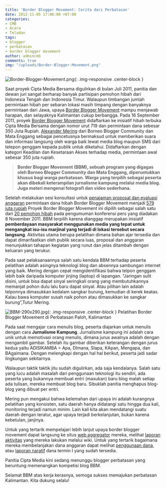 ```yaml
---
title: 'Border Blogger Movement: Cerita dari Perbatasan'
date: 2012-11-05 17:06:00 +07:00
categories:
- CMB
- Acara
- Teladan
tags:
- blogger
- perbatasan
- border blogger movement
author: admincmb
comments: true
img: "/uploads/Border-Blogger-Movement.png"
---
```


![Border-Blogger-Movement.png](/uploads/Border-Blogger-Movement.png){: .img-responsive .center-block }

Saat proyek Cipta Media Bersama digulirkan di bulan Juli 2011, panitia dan dewan juri sangat berharap banyak partisipan pemohon hibah dari Indonesia Tengah dan Indonesia Timur. Walaupun timbangan jumlah permintaan hibah per sebaran lokasi masih timpang dengan banyaknya permintaan dari Jawa, upaya [Border Blogger Movement](http://www.ciptamedia.org/2011/09/20/border-blogger-movement/) mampu menjawab harapan, dan selayaknya Kalimantan cukup berbangga. Pada 16 September 2011, proyek [Border Blogger Movement](http://borderblogger.org/) didaftarkan ke inisiatif hibah terbuka Cipta Media Bersama dengan nomor urut 719 dan permintaan dana sebesar 350 Juta Rupiah. [Alexander Mering](http://ciptamedia.org/wiki/Asriyadi_Alexander_Mering) dari Borneo Blogger Community dan Mata Enggang sebagai pencetusnya bermaksud untuk memberikan suara dan informasi langsung oleh warga baik lewat media blog maupun SMS dari telepon genggam kepada publik untuk diketahui. Didaftarkan dengan kategori Keadilan dan Kesetaraan Akses terhadap media, permintaan awal sebesar 350 juta rupiah.

> **Border Blogger Movement (BBM), sebuah program yang digagas oleh Borneo Blogger Community dan Mata Enggang, diperuntukkan khusus bagi warga perbatasan. Warga yang terpilih sebagai peserta akan dibekali keterampilan jurnalisme kampung melalui media blog. Juga materi mengenai fotografi dan video sederhana.**

Setelah melakukan sesi konsultasi untuk [penajaman proposal dan evaluasi anggaran](http://www.ciptamedia.org/2011/10/11/penajaman-proposal-dan-evaluasi-anggaran-untuk-calon-penerima-hibah/) permintaan dana hibah Border Blogger Movement menjadi [579 juta rupiah](http://www.wikimedia.or.id/wiki/Tabel_penerima_hibah) Proyek Border Blogger Movement ini dipilih sebagai salah satu dari [20 pemohon hibah](http://wikimedia.or.id/wiki/Cipta_Media_Bersama_Menganugrahkan_1_Juta_Dolar_AS_Kepada_20_Pemohon_Hibah_Untuk_Perbaikan_Media_di_Indonesia) pada pengumuman konferensi pers yang diadakan 8 November 2011. BBM terpilih karena dianggap merupakan inisiatif **pemberdayaan masyarakat menggunakan media yang tepat untuk mengangkat isu-isu marjinal yang terjadi di lokasi tersebut secara langsung**. Aktivitas utama berupa pelatihan dimana bahan ajar tersedia dan dapat dimanfaatkan oleh publik secara luas, proposal dan anggaran menunjukkan tahapan kegiatan yang runut dan jelas ditambah dengan keluaran yang terukur.

Pada saat pelaksanaannya salah satu kendala BBM terhadap peserta pelatihan adalah asingnya teknologi blog dan absennya sambungan internet yang baik. Mering dengan cepat mengidentifikasi bahwa telpon genggam lebih baik daripada komputer jinjing (laptop) di lapangan. “Jaringan sulit disini, untuk bisa dapat sinyal seringkali orang yang membutuhkannya memanjat pohon dulu lalu baru dapat sinyal. Atau pilihan lain adalah telponnya dimasukkan kedalam sangkar burung, kemudian di kerek keatas. Kalau bawa komputer susah naik pohon atau dimasukkan ke sangkar burung”,Tutur Mering.

![BBM-290x290.jpg](/uploads/BBM-290x290.jpg){: .img-responsive .center-block }
Pelatihan Border Blogger Movement di Perbatasan Paloh, Kalimantan

Pada saat mengajar cara menulis blog, peserta diajarkan untuk menulis dengan cara **Jurnalisme Kampung**. Jurnalisme kampung ini adalah cara unik untuk memotivasi orang menulis, dimana jurus awalnya adalah dengan mengambil gambar. Setelah itu gambar diberikan keterangan dengan jurus kedua yaitu ADISIKAMBA = Apa, DImana, SIapa, KApan, Mengapa, dan BAgaimana. Dengan melengkapi dengan hal hal berikut, peserta jadi sadar lingkungan sekitarnya.

Walaupun taktik taktik jitu sudah digulirkan, ada saja kendalanya. Salah satu yang lucu adalah masalah dari penggunaan teknologi itu sendiri, ada peserta yang bukannya membuat entri (masukan) baru blog malah setiap ada tulisan, mereka membuat blog baru. Sibuklah panitia menghapus blog-blog yang dibuat per entri.

Mering pun mengakui bahwa kelemahan dari upaya ini adalah kurangnya pelatihan yang konsisten, satu daerah hanya didatangi satu hingga dua kali, monitoring terjadi namun minim. Lain kali kita akan mendatangi suatu daerah dengan teratur, agar upaya terjadi berkelanjutan, bukan karena kebetulan, janjinya.

Untuk yang tertarik mempelajari lebih lanjut upaya border blogger movement dapat langsung ke situs [web aggregator](http://www.borderblogger.org/) mereka, melihat [laporan aktivitas](http://ciptamedia.org/wiki/Border_Blogger_Movement/Laporan_aktivitas) yang mereka lakukan melalui wiki. Untuk yang tertarik bagaimana mereka membelanjakan dana anggaran dapat melihat [penggunaan dana](http://ciptamedia.org/wiki/Border_Blogger_Movement/Laporan_Penggunaan_Dana), atau [laporan naratif](http://ciptamedia.org/wiki/Border_Blogger_Movement/Laporan) dana termin I yang sudah tersedia.

Panitia Cipta Media kini sedang menunggu blogger perbatasan yang beruntung memenangkan kompetisi blog BBM.

Selamat BBM atas kerja kerasnya, semoga sukses memajukan perbatasan Kalimantan. Kita dukung selalu!